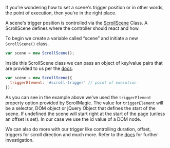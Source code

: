 If you're wondering how to set a scene's trigger position or in other words, the point of execution, then you're in the right place.

A scene's trigger position is controlled via the [ScrollScene](http://janpaepke.github.io/ScrollMagic/docs/ScrollScene.html#ScrollScene) Class. A ScrollScene defines where the controller should react and how.

To begin we create a variable called “scene” and initiate a new ``ScrollScene()`` class.

```javascript
var scene = new ScrollScene();
```

Inside this ScrollScene class we can pass an object of key/value pairs that are provided to us per the [docs](http://janpaepke.github.io/ScrollMagic/docs/ScrollScene.html#ScrollScene).

```javascript
var scene = new ScrollScene({
  triggerElement: '#scroll-trigger' // point of execution
});
```

As you can see in the example above we've used the ``triggerElement`` property option provided by ScrollMagic. The value for ``triggerElement`` will be a selector, DOM object or jQuery Object that defines the start of the scene. If undefined the scene will start right at the start of the page (unless an offset is set). In our case we use the id value of a DOM node.

We can also do more with our trigger like controlling duration, offset, triggers for scroll direction and much more. Refer to the [docs](http://janpaepke.github.io/ScrollMagic/docs/ScrollScene.html#ScrollScene) for further investigation.